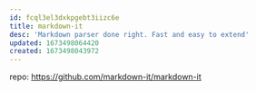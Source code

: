 ```yaml
---
id: fcql3el3dxkpgebt3iizc6e
title: markdown-it
desc: 'Markdown parser done right. Fast and easy to extend'
updated: 1673498064420
created: 1673498043972
---
```


repo: https://github.com/markdown-it/markdown-it